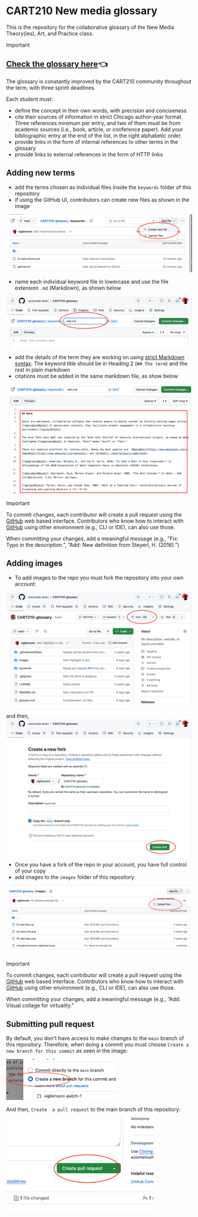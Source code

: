 # CART210 New media glossary
This is the repository for the collaborative glossary of the New Media Theory(ies), Art, and Practice class.

>[!IMPORTANT]
> ## [Check the glossary here](./glossary.md):point_left:

The glossary is constantly improved by the CART210 community throughout the term, with three sprint deadlines.






Each student must:

- define the concept in their own words, with precision and conciseness
- cite their sources of information in strict Chicago author-year format. Three references minimum per entry, and two of them must be from academic sources (i.e., book, article, or conference paper). Add your bibliographic entry at the end of the list, in the right alphabetic order.
- provide links in the form of internal references to other terms in the glossary
- provide links to external references in the form of HTTP links

## Adding new terms

- add the terms chosen as individual files inside the `keywords` folder of this repository
- if using the GitHub UI, contributors can create new files as shown in the image

![Add file](./images/01-add-file.png)

- name each individual keyword file in lowercase and use the file extension `.md` (Markdown), as shown below

![Add filename](./images/02-name-file.png)

- add the details of the term they are working on using [strict Markdown syntax](https://docs.github.com/en/get-started/writing-on-github/getting-started-with-writing-and-formatting-on-github/basic-writing-and-formatting-syntax). The keyword title should be in Heading 2 (`## The term`) and the rest in plain markdown
- citations must be added in the same markdown file, as show below

![Add data](./images/03-add-data.png)

>[!IMPORTANT]
> To commit changes, each contributor will create a pull request using the [GitHub](../main/glossary.md#GitHub) web based interface. Contributors who know how to interact with [GitHub](../main/glossary.md#GitHub) using other environment (e.g., CLI or IDE), can also use those.

When committing your changes, add a meaningful message (e.g., ”Fix: Typo in the description.”, ”Add: New definition from Steyerl, H. (2016).”)

## Adding images

- To add images to the repo you must fork the repository into your own account:

![Add data](./images/07-fork-repo-1.png)

and then, 
![Add data](./images/07-fork-repo-2.png)

- Once you have a fork of the repo in your account, you have full control of your copy
- add images to the `images` folder of this repository

![Add data](./images/04-upload-files.png)

>[!IMPORTANT]
> To commit changes, each contributor will create a pull request using the [GitHub](../main/glossary.md#GitHub) web based interface. Contributors who know how to interact with [GitHub](../main/glossary.md#GitHub) using other environment (e.g., CLI or IDE), can also use those.

When committing your changes, add a meaningful message (e.g., ”Add: Visual collage for virtuality.”

## Submitting pull request

By default, you don't have access to make changes to the `main` branch of this repository. Therefore, when doing a commit you must choose `Create a new branch for this commit` as seen in the image:


<img src="./images/05-create-new-branch.png" width="300">


And then, `Create  a pull request` to the main branch of this repository:

<img src="./images/06-create-pull-request.png" width="400">
